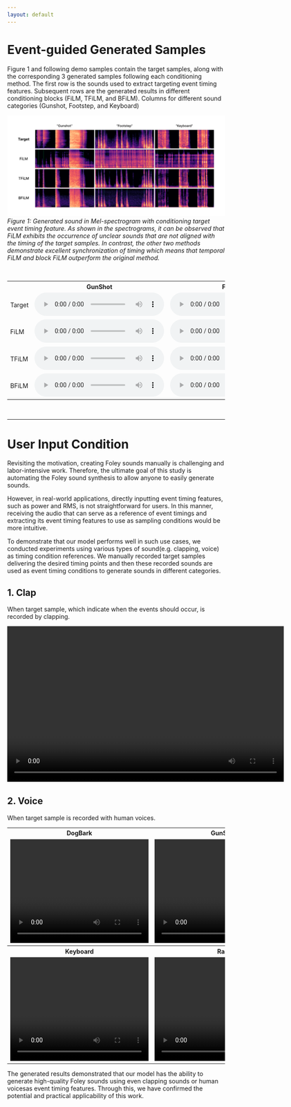 ```yaml
---
layout: default
---
```


# Event-guided Generated Samples

Figure 1 and following demo samples contain the target samples, along with the corresponding 3 generated samples following each conditioning method. The first row is the sounds used to extract targeting event timing features. Subsequent rows are the generated results in different conditioning blocks (FiLM, TFiLM, and BFiLM). Columns for different sound categories (Gunshot, Footstep, and Keyboard)

<p>
    <img src="public/images/event-guided_samples.png" alt>
    <em text-align="center">Figure 1: Generated sound in Mel-spectrogram with conditioning target event timing feature. As shown in the spectrograms, it can be observed that FiLM exhibits the occurrence of unclear sounds that are not aligned with the timing of the target samples. In contrast, the other two methods demonstrate excellent synchronization of timing which means that temporal FiLM and block FiLM outperform the original method.</em>
</p>

<br>

<table>
    <tr>
        <th></th>
        <th>GunShot</th>
        <th>Footstep</th>
        <th>Keyboard</th>
    </tr>
    <tr>
        <td>Target</td>
        <td><audio src="public/audios/GunShot_074.wav" controls></audio></td>
        <td><audio src="public/audios/Footstep_094.wav" controls></audio></td>
        <td><audio src="public/audios/Keyboard_070.wav" controls></audio></td>
    </tr>
    <tr>
        <td>FiLM</td>
        <td><audio src="public/audios/GunShot_074_Film.wav" controls></audio></td>
        <td><audio src="public/audios/Footstep_094_Film.wav" controls></audio></td>
        <td><audio src="public/audios/Keyboard_070_Film.wav" controls></audio></td>
    </tr>
    <tr>
        <td>TFiLM</td>
        <td><audio src="public/audios/GunShot_074_TFilm.wav" controls></audio></td>
        <td><audio src="public/audios/Footstep_094_TFilm.wav" controls></audio></td>
        <td><audio src="public/audios/Keyboard_070_TFilm.wav" controls></audio></td>
    </tr>
    <tr>
        <td>BFiLM</td>
        <td><audio src="public/audios/GunShot_074_BFilm.wav" controls></audio></td>
        <td><audio src="public/audios/Footstep_094_BFilm.wav" controls></audio></td>
        <td><audio src="public/audios/Keyboard_070_BFilm.wav" controls></audio></td>
    </tr>
</table>

<br>

---

# User Input Condition

Revisiting the motivation, creating Foley sounds manually is challenging and labor-intensive work. Therefore, the ultimate goal of this study is automating the Foley sound synthesis to allow anyone to easily generate sounds. 

However, in real-world applications, directly inputting event timing features, such as power and RMS, is not straightforward for users. In this manner, receiving the audio that can serve as a reference of event timings and extracting its event timing features to use as sampling conditions would be more intuitive. 

To demonstrate that our model performs well in such use cases, we conducted experiments using various types of sound(e.g. clapping, voice) as timing condition references. We manually recorded target samples delivering the desired timing points and then these recorded sounds are used as event timing conditions to generate sounds in different categories.

## 1. Clap

When target sample, which indicate when the events should occur, is recorded by clapping.

<video width="640" height="360" controls>
  <source src="public/videos/demo.mp4" type="video/mp4">
  Your browser does not support the video tag.
</video>

## 2. Voice

When target sample is recorded with human voices.

<table>
    <tr>
        <th>DogBark</th>
        <th>GunShot</th>
        <th>MovingMotorVehicle</th>
    </tr>
    <tr>
        <td><video width="320" height="240" controls><source src="public/videos/dogbark.mp4" type="video/mp4"></video></td>
        <td><video width="320" height="240" controls><source src="public/videos/gunshot.mp4" type="video/mp4"></video></td>
        <td><video width="320" height="240" controls><source src="public/videos/movingmotorvehicle.mp4" type="video/mp4"></video></td>
    </tr>
    <tr>
        <th>Keyboard</th>
        <th>Rain</th>
        <th>Footstep</th>
    </tr>
    <tr>
        <td><video width="320" height="240" controls><source src="public/videos/keyboard.mp4" type="video/mp4"></video></td>
        <td><video width="320" height="240" controls><source src="public/videos/rain.mp4" type="video/mp4"></video></td>
        <td><video width="320" height="240" controls><source src="public/videos/footstep.mp4" type="video/mp4"></video></td>
    </tr>
</table>


The generated results demonstrated that our model has the ability to generate high-quality Foley sounds using even clapping sounds or human voicesas event timing features. Through this, we have confirmed the potential and practical applicability of this work.
